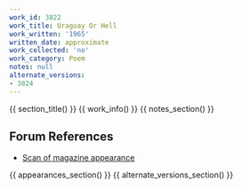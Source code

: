```yaml
---
work_id: 3822
work_title: Uraguay Or Hell
work_written: '1965'
written_date: approximate
work_collected: 'no'
work_category: Poem
notes: null
alternate_versions:
- 3824
---
```


{{ section_title() }}
{{ work_info() }}
{{ notes_section() }}
## Forum References
- [Scan of magazine appearance](https://bukowskiforum.com/threads/uraguay-or-hell-dust-1965.11386/)

{{ appearances_section() }}
{{ alternate_versions_section() }}